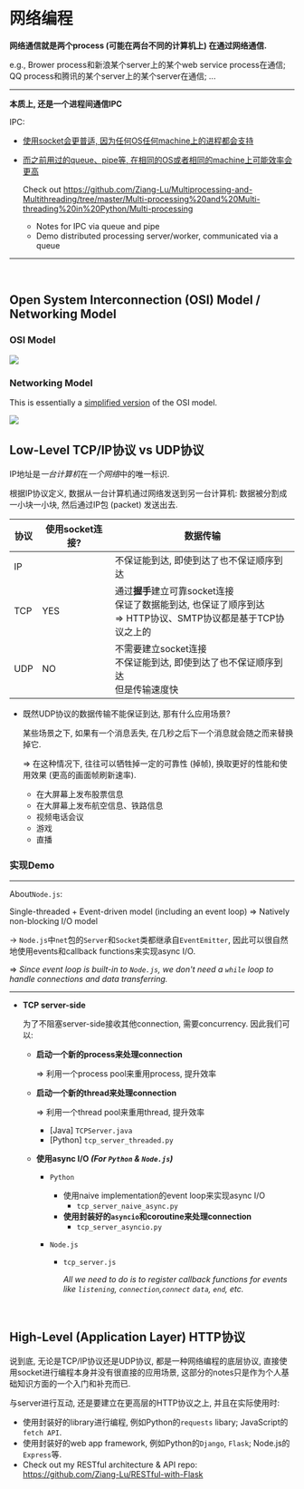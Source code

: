 # 网络编程

**网络通信就是两个process (可能在两台不同的计算机上) 在通过网络通信.**

e.g., Brower process和新浪某个server上的某个web service process在通信; QQ process和腾讯的某个server上的某个server在通信; ...

***

**本质上, 还是一个进程间通信IPC**

IPC:

* <u>使用socket会更普适, 因为任何OS任何machine上的进程都会支持</u>

* <u>而之前用过的queue、pipe等, 在相同的OS或者相同的machine上可能效率会更高</u>

  Check out https://github.com/Ziang-Lu/Multiprocessing-and-Multithreading/tree/master/Multi-processing%20and%20Multi-threading%20in%20Python/Multi-processing

  * Notes for IPC via queue and pipe
  * Demo distributed processing server/worker, communicated via a queue

***

<br>

## Open System Interconnection (OSI) Model / Networking Model

### OSI Model

<img src="https://github.com/Ziang-Lu/Miscellaneous/blob/master/%E7%BD%91%E7%BB%9C%E7%BC%96%E7%A8%8B/OSI%20Model.png?raw=true">

### Networking Model

This is essentially a <u>simplified version</u> of the OSI model.

<img src="https://github.com/Ziang-Lu/Miscellaneous/blob/master/%E7%BD%91%E7%BB%9C%E7%BC%96%E7%A8%8B/Networking%20Model.png?raw=true">

<br>

## Low-Level TCP/IP协议 vs UDP协议

IP地址是*一台计算机*在*一个网络*中的唯一标识.

根据IP协议定义, 数据从一台计算机通过网络发送到另一台计算机: 数据被分割成一小块一小块, 然后通过IP包 (packet) 发送出去.

| 协议 | 使用socket连接? | 数据传输                                                     |
| ---- | --------------- | ------------------------------------------------------------ |
| IP   |                 | 不保证能到达, 即使到达了也不保证顺序到达                     |
| TCP  | YES             | 通过**握手**建立可靠socket连接<br>保证了数据能到达, 也保证了顺序到达<br>=> HTTP协议、SMTP协议都是基于TCP协议之上的 |
| UDP  | NO              | 不需要建立socket连接<br>不保证能到达, 即使到达了也不保证顺序到达<br>但是传输速度快 |

* 既然UDP协议的数据传输不能保证到达, 那有什么应用场景?

  某些场景之下, 如果有一个消息丢失, 在几秒之后下一个消息就会随之而来替换掉它.

  => 在这种情况下, 往往可以牺牲掉一定的可靠性 (掉帧), 换取更好的性能和使用效果 (更高的画面帧刷新速率).

  * 在大屏幕上发布股票信息
  * 在大屏幕上发布航空信息、铁路信息
  * 视频电话会议
  * 游戏
  * 直播

### 实现Demo

***

About`Node.js`:

Single-threaded + Event-driven model (including an event loop) => Natively non-blocking I/O model

-> `Node.js`中`net`包的`Server`和`Socket`类都继承自`EventEmitter`, 因此可以很自然地使用events和callback functions来实现async I/O.

=> *Since event loop is built-in to `Node.js`, we don't need a `while` loop to handle connections and data transferring.*

***

* **TCP server-side**

  为了不阻塞server-side接收其他connection, 需要concurrency. 因此我们可以:

  * **启动一个新的process来处理connection**

    => 利用一个process pool来重用process, 提升效率
  
  * **启动一个新的thread来处理connection**
  
    => 利用一个thread pool来重用thread, 提升效率
  
    * [Java] `TCPServer.java`
    * [Python] `tcp_server_threaded.py`
  
  * **使用async I/O  *(For `Python` & `Node.js`)***
  
    * `Python`
  
      * 使用naive implementation的event loop来实现async I/O
        * `tcp_server_naive_async.py`
      * **使用封装好的`asyncio`和coroutine来处理connection**
        * `tcp_server_asyncio.py`
  
    * `Node.js`
  
      * `tcp_server.js`
  
        *All we need to do is to register callback functions for events like `listening`, `connection`,`connect` `data`, `end`, etc.*

<br>

## High-Level (Application Layer) HTTP协议

说到底, 无论是TCP/IP协议还是UDP协议, 都是一种网络编程的底层协议, 直接使用socket进行编程本身并没有很直接的应用场景, 这部分的notes只是作为个人基础知识方面的一个入门和补充而已.

与server进行互动, 还是要建立在更高层的HTTP协议之上, 并且在实际使用时:

* 使用封装好的library进行编程, 例如Python的`requests` libary; JavaScript的`fetch API`.
* 使用封装好的web app framework, 例如Python的`Django`, `Flask`; Node.js的`Express`等.
* Check out my RESTful architecture & API repo: https://github.com/Ziang-Lu/RESTful-with-Flask

